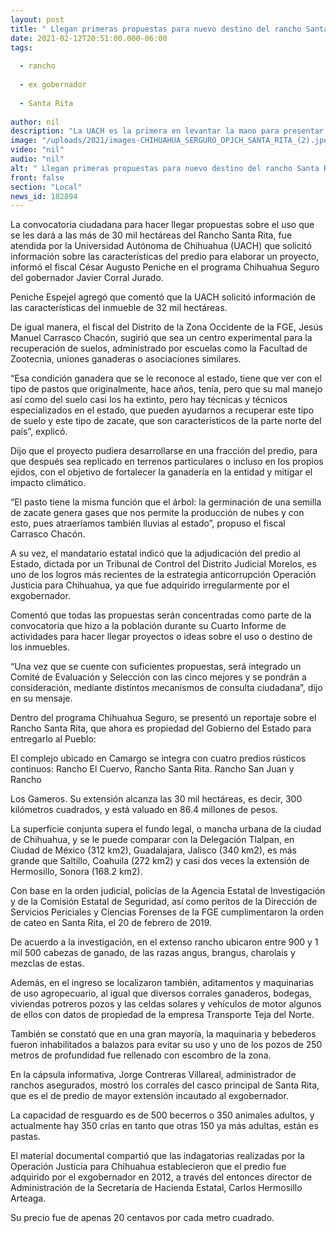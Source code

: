 ```yaml
---
layout: post
title: " Llegan primeras propuestas para nuevo destino del rancho Santa Rita incautado al exgobernador"
date: 2021-02-12T20:51:00.000-06:00
tags:
  
  - rancho
  
  - ex gobernador
  
  - Santa Rita
  
author: nil
description: "La UACH es la primera en levantar la mano para presentar proyectos en las más de 30 mil hectáreas, informó el gobernador Javier Corral en el programa Chihuahua Seguro; algunas apuntan a recuperar pastizales y conservar el medio ambiente"
image: "/uploads/2021/images-CHIHUAHUA_SERGURO_OPJCH_SANTA_RITA_(2).jpeg"
video: "nil"
audio: "nil"
alt: " Llegan primeras propuestas para nuevo destino del rancho Santa Rita incautado al exgobernador"
front: false
section: "Local"
news_id: 182894
---
```


La convocatoria ciudadana para hacer llegar propuestas sobre el uso que se les dará a las más de 30 mil hectáreas del Rancho Santa Rita, fue atendida por la Universidad Autónoma de Chihuahua (UACH) que solicitó información sobre las características del predio para elaborar un proyecto, informó el fiscal César Augusto Peniche en el programa Chihuahua Seguro del gobernador Javier Corral Jurado.

Peniche Espejel agregó que comentó que la UACH solicitó información de las características del inmueble de 32 mil hectáreas.

De igual manera, el fiscal del Distrito de la Zona Occidente de la FGE, Jesús Manuel Carrasco Chacón, sugirió que sea un centro experimental para la recuperación de suelos, administrado por escuelas como la Facultad de Zootecnia, uniones ganaderas o asociaciones similares.

“Esa condición ganadera que se le reconoce al estado, tiene que ver con el tipo de pastos que originalmente, hace años, tenía, pero que su mal manejo así como del suelo casi los ha extinto, pero hay técnicas y técnicos especializados en el estado, que pueden ayudarnos a recuperar este tipo de suelo y este tipo de zacate, que son característicos de la parte norte del país”, explicó.

Dijo que el proyecto pudiera desarrollarse en una fracción del predio, para que después sea replicado en terrenos particulares o incluso en los propios ejidos, con el objetivo de fortalecer la ganadería en la entidad y mitigar el impacto climático.

“El pasto tiene la misma función que el árbol: la germinación de una semilla de zacate genera gases que nos permite la producción de nubes y con esto, pues atraeríamos también lluvias al estado”, propuso el fiscal Carrasco Chacón.

A su vez, el mandatario estatal indicó que la adjudicación del predio al Estado, dictada por un Tribunal de Control del Distrito Judicial Morelos, es uno de los logros más recientes de la estrategia anticorrupción Operación Justicia para Chihuahua, ya que fue adquirido irregularmente por el exgobernador.

Comentó que todas las propuestas serán concentradas como parte de la convocatoria que hizo a la población durante su Cuarto Informe de actividades para hacer llegar proyectos o ideas sobre el uso o destino de los inmuebles.

“Una vez que se cuente con suficientes propuestas, será integrado un Comité de Evaluación y Selección con las cinco mejores y se pondrán a consideración, mediante distintos mecanismos de consulta ciudadana”, dijo en su mensaje.

Dentro del programa Chihuahua Seguro, se presentó un reportaje sobre el Rancho Santa Rita, que ahora es propiedad del Gobierno del Estado para entregarlo al Pueblo:

El complejo ubicado en Camargo se integra con cuatro predios rústicos continuos: Rancho El Cuervo, Rancho Santa Rita. Rancho San Juan y Rancho

Los Gameros. Su extensión alcanza las 30 mil hectáreas, es decir, 300 kilómetros cuadrados, y está valuado en 86.4 millones de pesos.

La superficie conjunta supera el fundo legal, o mancha urbana de la ciudad de Chihuahua, y se le puede comparar con la Delegación Tlalpan, en Ciudad de México (312 km2), Guadalajara, Jalisco (340 km2), es más grande que Saltillo, Coahuila (272 km2) y casi dos veces la extensión de Hermosillo, Sonora (168.2 km2).

Con base en la orden judicial, policías de la Agencia Estatal de Investigación y de la Comisión Estatal de Seguridad, así como peritos de la Dirección de Servicios Periciales y Ciencias Forenses de la FGE cumplimentaron la orden de cateo en Santa Rita, el 20 de febrero de 2019.

De acuerdo a la investigación, en el extenso rancho ubicaron entre 900 y 1 mil 500 cabezas de ganado, de las razas angus, brangus, charolais y mezclas de estas.

Además, en el ingreso se localizaron también, aditamentos y maquinarias de uso agropecuario, al igual que diversos corrales ganaderos, bodegas, viviendas potreros pozos y las celdas solares y vehículos de motor algunos de ellos con datos de propiedad de la empresa Transporte Teja del Norte.

También se constató que en una gran mayoría, la maquinaria y bebederos fueron inhabilitados a balazos para evitar su uso y uno de los pozos de 250 metros de profundidad fue rellenado con escombro de la zona.

En la cápsula informativa, Jorge Contreras Villareal, administrador de ranchos asegurados, mostró los corrales del casco principal de Santa Rita, que es el de predio de mayor extensión incautado al exgobernador.

La capacidad de resguardo es de 500 becerros o 350 animales adultos, y actualmente hay 350 crías en tanto que otras 150 ya más adultas, están es pastas.

El material documental compartió que las indagatorias realizadas por la Operación Justicia para Chihuahua establecieron que el predio fue adquirido por el exgobernador en 2012, a través del entonces director de Administración de la Secretaría de Hacienda Estatal, Carlos Hermosillo Arteaga.

Su precio fue de apenas 20 centavos por cada metro cuadrado.